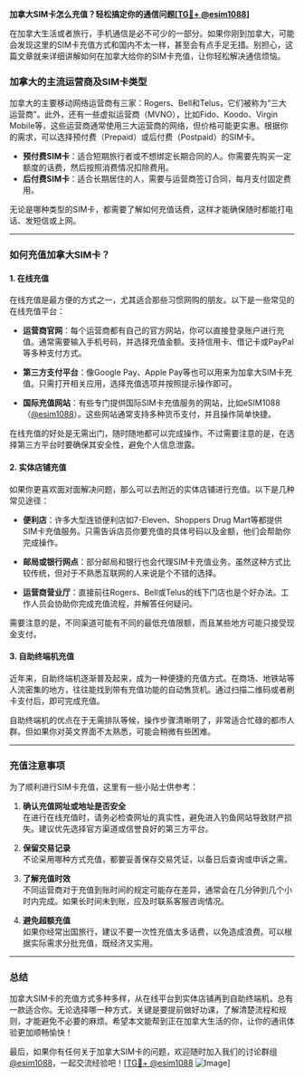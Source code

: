 **加拿大SIM卡怎么充值？轻松搞定你的通信问题[[TG💪+ @esim1088](https://t.me/s/esim1088)]**

在加拿大生活或者旅行，手机通信是必不可少的一部分。如果你刚到加拿大，可能会发现这里的SIM卡充值方式和国内不太一样，甚至会有点手足无措。别担心，这篇文章就来详细讲解如何在加拿大给你的SIM卡充值，让你轻松解决通信烦恼。

### 加拿大的主流运营商及SIM卡类型

加拿大的主要移动网络运营商有三家：Rogers、Bell和Telus，它们被称为“三大运营商”。此外，还有一些虚拟运营商（MVNO），比如Fido、Koodo、Virgin Mobile等，这些运营商通常使用三大运营商的网络，但价格可能更实惠。根据你的需求，可以选择预付费（Prepaid）或后付费（Postpaid）的SIM卡。

- **预付费SIM卡**：适合短期旅行者或不想绑定长期合同的人。你需要先购买一定额度的话费，然后按照消费情况扣除费用。
- **后付费SIM卡**：适合长期居住的人，需要与运营商签订合同，每月支付固定费用。

无论是哪种类型的SIM卡，都需要了解如何充值话费，这样才能确保随时都能打电话、发短信或上网。

---

### 如何充值加拿大SIM卡？

#### 1. 在线充值

在线充值是最方便的方式之一，尤其适合那些习惯网购的朋友。以下是一些常见的在线充值平台：

- **运营商官网**：每个运营商都有自己的官方网站，你可以直接登录账户进行充值。通常需要输入手机号码，并选择充值金额。支持信用卡、借记卡或PayPal等多种支付方式。
  
- **第三方支付平台**：像Google Pay、Apple Pay等也可以用来为加拿大SIM卡充值。只需打开相关应用，选择充值选项并按照提示操作即可。

- **国际充值网站**：有些专门提供国际SIM卡充值服务的网站，比如eSIM1088（[@esim1088](https://t.me/s/esim1088)）。这些网站通常支持多种货币支付，并且操作简单快捷。

在线充值的好处是无需出门，随时随地都可以完成操作。不过需要注意的是，在选择第三方平台时要确保其安全性，避免个人信息泄露。

#### 2. 实体店铺充值

如果你更喜欢面对面解决问题，那么可以去附近的实体店铺进行充值。以下是几种常见途径：

- **便利店**：许多大型连锁便利店如7-Eleven、Shoppers Drug Mart等都提供SIM卡充值服务。只需告诉店员你要充值的具体号码以及金额，他们会帮助你完成操作。
  
- **邮局或银行网点**：部分邮局和银行也会代理SIM卡充值业务。虽然这种方式比较传统，但对于不熟悉互联网的人来说是个不错的选择。

- **运营商营业厅**：直接前往Rogers、Bell或Telus的线下门店也是个好办法。工作人员会协助你完成充值流程，并解答任何疑问。

需要注意的是，不同渠道可能有不同的最低充值限额，而且某些地方可能只接受现金支付。

#### 3. 自助终端机充值

近年来，自助终端机逐渐普及起来，成为一种便捷的充值方式。在商场、地铁站等人流密集的地方，往往能找到带有充值功能的自动售货机。通过扫描二维码或者刷卡支付后，即可完成充值。

自助终端机的优点在于无需排队等候，操作步骤清晰明了，非常适合忙碌的都市人群。但如果你对英文界面不太熟悉，可能会稍微有些困难。

---

### 充值注意事项

为了顺利进行SIM卡充值，这里有一些小贴士供参考：

1. **确认充值网址或地址是否安全**  
   在进行在线充值时，请务必检查网址的真实性，避免进入钓鱼网站导致财产损失。建议优先选择官方渠道或信誉良好的第三方平台。

2. **保留交易记录**  
   不论采用哪种方式充值，都要妥善保存交易凭证，以备日后查询或申诉之需。

3. **了解充值时效**  
   不同运营商对于充值到账时间的规定可能存在差异，通常会在几分钟到几个小时内完成。如果长时间未到账，应及时联系客服咨询情况。

4. **避免超额充值**  
   如果你经常出国旅行，建议不要一次性充值太多话费，以免造成浪费。可以根据实际需求分批充值，既经济又实用。

---

### 总结

加拿大SIM卡的充值方式多种多样，从在线平台到实体店铺再到自助终端机，总有一款适合你。无论选择哪一种方式，关键是要提前做好功课，了解清楚流程和规则，才能避免不必要的麻烦。希望本文能帮到正在加拿大生活的你，让你的通讯体验更加顺畅愉快！

最后，如果你有任何关于加拿大SIM卡的问题，欢迎随时加入我们的讨论群组[@esim1088](https://t.me/s/esim1088)，一起交流经验吧！[[TG💪+ @esim1088](https://t.me/s/esim1088) ![Image](https://i.postimg.cc/4NQfJmqS/Snipaste-2025-05-13-00-14-12.png)]